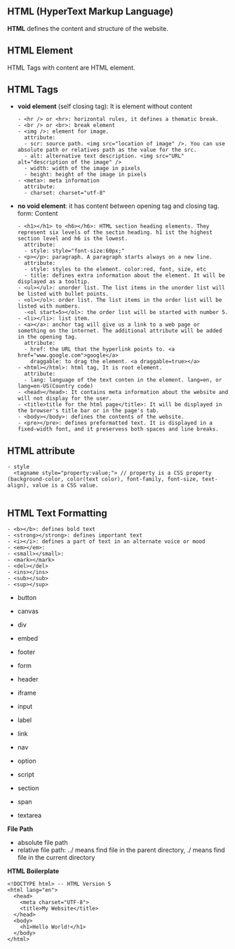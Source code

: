 ## HTML (HyperText Markup Language)
**HTML** defines the content and structure of the website.<br>

## HTML Element
HTML Tags with content are HTML element.

## HTML Tags
- **void element** (self closing tag): It is element without content
  ```
  - <hr /> or <hr>: horizontal rules, it defines a thematic break.
  - <br /> or <br>: break element
  - <img />: element for image.
    attribute:
    - scr: source path. <img src="location of image" />. You can use absolute path or relatives path as the value for the src.
    - alt: alternative text description. <img src="URL" alt="description of the image" />
    - width: width of the image in pixels
    - height: height of the image in pixels
  - <meta>: meta information
    attribute:
    - charset: charset="utf-8"
  ```
- **no void element**: it has content between opening tag and closing tag.
  form: <tag attribute=value anotherattribute=value>Content</tag>
  ```
  - <h1></h1> to <h6></h6>: HTML section heading elements. They represent six levels of the sectin heading. h1 ist the highest section level and h6 is the lowest.
    attribute:
    - style: style="font-size:60px;"
  - <p></p>: paragraph. A paragraph starts always on a new line.
    attribute:
    - style: styles to the element. color:red, font, size, etc
    - title: defines extra information about the element. It will be displayed as a tooltip.
  - <ul></ul>: unorder list. The list items in the unorder list will be listed with bullet points.
  - <ol></ol>: order list. The list items in the order list will be listed with numbers.
    -<ol start=5></ol>: the order list will be started with number 5. 
  - <li></li>: list item.
  - <a></a>: anchor tag will give us a link to a web page or something on the internet. The additional attribute will be added in the opening tag. 
    attribute:
    - href: the URL that the hyperlink points to. <a href="www.google.com">google</a>
      draggable: to drag the element. <a draggable=true></a>
  - <html></html>: html tag, It is root element.
    attribute:
    - lang: language of the text conten in the element. lang=en, or lang=en-US(Country code)
  - <head></head>: It contains meta information about the website and will not display for the user.
  - <title>title for the html page</title>: It will be displayed in the browser's title bar or in the page's tab.
  - <body></body>: defines the contents of the website.
  - <pre></pre>: defines preformatted text. It is displayed in a fixed-width font, and it preservess both spaces and line breaks.
  ```

## HTML attribute
```
- style
  <tagname style="property:value;"> // property is a CSS property (background-color, color(text color), font-family, font-size, text-align), value is a CSS value.
  
```
## HTML Text Formatting
```
- <b></b>: defines bold text
- <strong></strong>: defines important text
- <i></i>: defines a part of text in an alternate voice or mood
- <em></em>:
- <small></small>:
- <mark></mark>
- <del></del>
- <ins></ins>
- <sub></sub>
- <sup></sup>
```

- button
- canvas
- div

- embed
- footer
- form

- header


  
- iframe

- input
- label

- link

- nav

- option

- script
- section
- span

- textarea


**File Path**
- absolute file path
- relative file path: ../ means find file in the parent directory, ./ means find file in the current directory

**HTML Boilerplate**
```
<!DOCTYPE html> -- HTML Version 5
<html lang="en">
  <head>
    <meta charset="UTF-8">
    <title>My Website</title>
  </head>
  <body>
    <h1>Hello World!</h1>
  </body>
</html>
```
